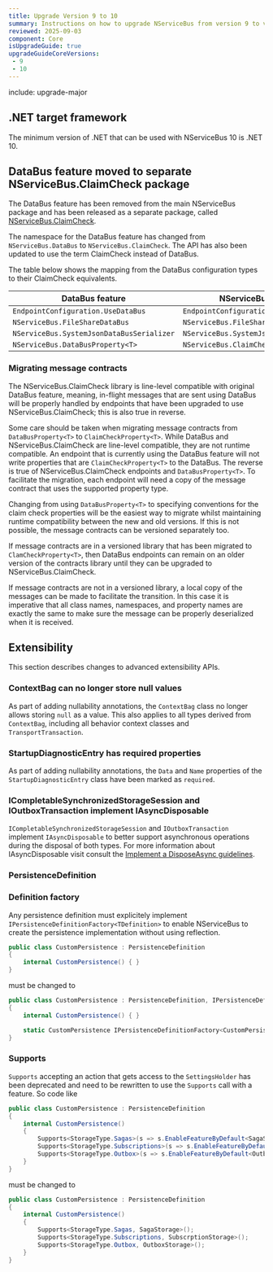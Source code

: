 ```yaml
---
title: Upgrade Version 9 to 10
summary: Instructions on how to upgrade NServiceBus from version 9 to version 10.
reviewed: 2025-09-03
component: Core
isUpgradeGuide: true
upgradeGuideCoreVersions:
 - 9
 - 10
---
```


include: upgrade-major

## .NET target framework

The minimum version of .NET that can be used with NServiceBus 10 is .NET 10.

## DataBus feature moved to separate NServiceBus.ClaimCheck package

The DataBus feature has been removed from the main NServiceBus package and has been released as a separate package, called [NServiceBus.ClaimCheck](https://www.nuget.org/packages/NServiceBus.ClaimCheck/).

The namespace for the DataBus feature has changed from `NServiceBus.DataBus` to `NServiceBus.ClaimCheck`. The API has also been updated to use the term ClaimCheck instead of DataBus.

The table below shows the mapping from the DataBus configuration types to their ClaimCheck equivalents.

| DataBus feature | NServiceBus.ClaimCheck |
| --- | --- |
| `EndpointConfiguration.UseDataBus` | `EndpointConfiguration.UseClaimCheck` |
| `NServiceBus.FileShareDataBus` | `NServiceBus.FileShareClaimCheck` |
| `NServiceBus.SystemJsonDataBusSerializer` | `NServiceBus.SystemJsonClaimCheckSerializer` |
| `NServiceBus.DataBusProperty<T>` | `NServiceBus.ClaimCheckProperty<T>` |

### Migrating message contracts

The NServiceBus.ClaimCheck library is line-level compatible with original DataBus feature, meaning, in-flight messages that are sent using DataBus will be properly handled by endpoints that have been upgraded to use NServiceBus.ClaimCheck; this is also true in reverse.

Some care should be taken when migrating message contracts from `DataBusProperty<T>` to `ClaimCheckProperty<T>`. While DataBus and NServiceBus.ClaimCheck are line-level compatible, they are not runtime compatible. An endpoint that is currently using the DataBus feature will not write properties that are `ClaimCheckProperty<T>` to the DataBus. The reverse is true of NServiceBus.ClaimCheck endpoints and `DataBusProperty<T>`.  To facilitate the migration, each endpoint will need a copy of the message contract that uses the supported property type.

Changing from using `DataBusProperty<T>` to specifying conventions for the claim check properties will be the easiest way to migrate whilst maintaining runtime compatibility between the new and old versions. If this is not possible, the message contracts can be versioned separately too.

If message contracts are in a versioned library that has been migrated to `ClamCheckProperty<T>`, then DataBus endpoints can remain on an older version of the contracts library until they can be upgraded to NServiceBus.ClaimCheck.

If message contracts are not in a versioned library, a local copy of the messages can be made to facilitate the transition. In this case it is imperative that all class names, namespaces, and property names are exactly the same to make sure the message can be properly deserialized when it is received.

## Extensibility

This section describes changes to advanced extensibility APIs.

### ContextBag can no longer store null values

As part of adding nullability annotations, the `ContextBag` class no longer allows storing `null` as a value. This also applies to all types derived from `ContextBag`, including all behavior context classes and `TransportTransaction`.

### StartupDiagnosticEntry has required properties

As part of adding nullability annotations, the `Data` and `Name` properties of the `StartupDiagnosticEntry` class have been marked as `required`.

### ICompletableSynchronizedStorageSession and IOutboxTransaction implement IAsyncDisposable

`ICompletableSynchronizedStorageSession` and `IOutboxTransaction` implement `IAsyncDisposable` to better support asynchronous operations during the disposal of both types. For more information about IAsyncDisposable visit consult the [Implement a DisposeAsync guidelines](https://learn.microsoft.com/en-us/dotnet/standard/garbage-collection/implementing-disposeasync).

### PersistenceDefinition

### Definition factory

Any persistence definition must explicitely implement `IPersistenceDefinitionFactory<TDefinition>` to enable NServiceBus to create the persistence implementation without using reflection.

```csharp
public class CustomPersistence : PersistenceDefinition
{
    internal CustomPersistence() { }
}
````

must be changed to

```csharp
public class CustomPersistence : PersistenceDefinition, IPersistenceDefinitionFactory<CustomPersistence>
{
    internal CustomPersistence() { }

    static CustomPersistence IPersistenceDefinitionFactory<CustomPersistence>.Create() => new();
}
```

### Supports

`Supports` accepting an action that gets access to the `SettingsHolder` has been deprecated and need to be rewritten to use the `Supports` call with a feature. So code like

```csharp
public class CustomPersistence : PersistenceDefinition
{
    internal CustomPersistence()
    { 
        Supports<StorageType.Sagas>(s => s.EnableFeatureByDefault<SagaStorage>());
        Supports<StorageType.Subscriptions>(s => s.EnableFeatureByDefault<SubscrptionStorage>());
        Supports<StorageType.Outbox>(s => s.EnableFeatureByDefault<OutboxStorage>());
    }
}
````

must be changed to

```csharp
public class CustomPersistence : PersistenceDefinition
{
    internal CustomPersistence()
    { 
        Supports<StorageType.Sagas, SagaStorage>();
        Supports<StorageType.Subscriptions, SubscrptionStorage>();
        Supports<StorageType.Outbox, OutboxStorage>();
    }
}